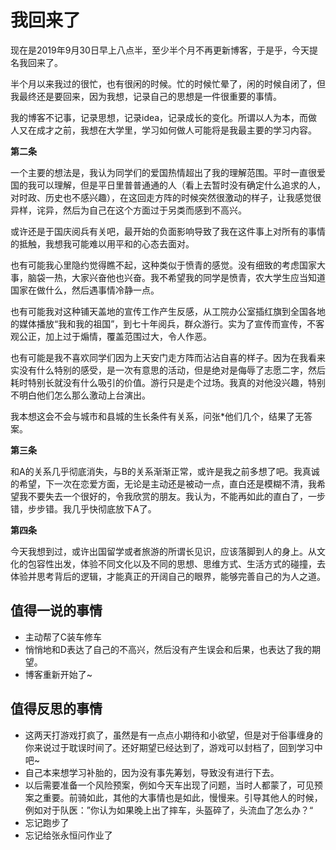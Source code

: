 # 我回来了

现在是2019年9月30日早上八点半，至少半个月不再更新博客，于是乎，今天提名我回来了。

半个月以来我过的很忙，也有很闲的时候。忙的时候忙晕了，闲的时候自闭了，但我最终还是要回来，因为我想，记录自己的思想是一件很重要的事情。

我的博客不记事，记录思想，记录idea，记录成长的变化。所谓以人为本，而做人又在成才之前，我想在大学里，学习如何做人可能将是我最主要的学习内容。

**第二条**

一个主要的想法是，我认为同学们的爱国热情超出了我的理解范围。平时一直很爱国的我可以理解，但是平日里普普通通的人（看上去暂时没有确定什么追求的人，对时政、历史也不感兴趣），在这回走方阵的时候突然很激动的样子，让我感觉很异样，诧异，然后为自己在这个方面过于另类而感到不高兴。

或许还是于国庆阅兵有关吧，最开始的负面影响导致了我在这件事上对所有的事情的抵触，我想我可能难以用平和的心态去面对。

也有可能我心里隐约觉得瞧不起，这种类似于愤青的感觉。没有细致的考虑国家大事，脑袋一热，大家兴奋他也兴奋。我不希望我的同学是愤青，农大学生应当知道国家在做什么，然后遇事情冷静一点。

也有可能我对这种铺天盖地的宣传工作产生反感，从工院办公室插红旗到全国各地的媒体播放“我和我的祖国”，到七十年阅兵，群众游行。实为了宣传而宣传，不客观公正，加上过于煽情，覆盖范围过大，令人作恶。

也有可能是我不喜欢同学们因为上天安门走方阵而沾沾自喜的样子。因为在我看来实没有什么特别的感受，是一次有意思的活动，但是绝对是侮辱了志愿二字，然后耗时特别长就没有什么吸引的价值。游行只是走个过场。我真的对他没兴趣，特别不明白他们怎么那么激动上台演出。

我本想这会不会与城市和县城的生长条件有关系，问张*他们几个，结果了无答案。

**第三条**

和A的关系几乎彻底消失，与B的关系渐渐正常，或许是我之前多想了吧。我真诚的希望，下一次在恋爱方面，无论是主动还是被动一点，直白还是模糊不清，我希望我不要失去一个很好的，令我欣赏的朋友。我认为，不能再如此的直白了，一步错，步步错。我几乎快彻底放下A了。

**第四条**

今天我想到过，或许出国留学或者旅游的所谓长见识，应该落脚到人的身上。从文化的包容性出发，体验不同文化以及不同的思想、思维方式、生活方式的碰撞，去体验并思考背后的逻辑，才能真正的开阔自己的眼界，能够完善自己的为人之道。

## 值得一说的事情

+ 主动帮了C装车修车
+ 悄悄地和D表达了自己的不高兴，然后没有产生误会和后果，也表达了我的期望。
+ 博客重新开始了~

## 值得反思的事情

+ 这两天打游戏打疯了，虽然是有一点点小期待和小欲望，但是对于俗事缠身的你来说过于耽误时间了。还好期望已经达到了，游戏可以封档了，回到学习中吧~
+ 自己本来想学习补胎的，因为没有事先筹划，导致没有进行下去。
+ 以后需要准备一个风险预案，例如今天车出现了问题，当时人都蒙了，可见预案之重要。前骑如此，其他的大事情也是如此，慢慢来。引导其他人的时候，例如对于队医：”你认为如果晚上出了摔车，头盔碎了，头流血了怎么办？“
+ 忘记跑步了
+ 忘记给张永恒问作业了